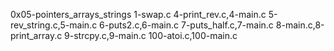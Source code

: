 0x05-pointers_arrays_strings
1-swap.c
4-print_rev.c,4-main.c
5-rev_string.c,5-main.c
6-puts2.c,6-main.c
7-puts_half.c,7-main.c
8-main.c,8-print_array.c
9-strcpy.c,9-main.c
100-atoi.c,100-main.c
